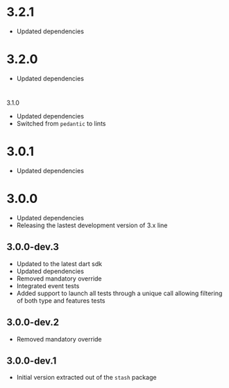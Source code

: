 # 3.2.1

- Updated dependencies

# 3.2.0

- Updated dependencies

#
 3.1.0

- Updated dependencies
- Switched from `pedantic` to lints

# 3.0.1

- Updated dependencies

# 3.0.0

- Updated dependencies
- Releasing the lastest development version of 3.x line

## 3.0.0-dev.3

- Updated to the latest dart sdk
- Updated dependencies
- Removed mandatory override
- Integrated event tests
- Added support to launch all tests through a unique call allowing filtering of both type and features tests

## 3.0.0-dev.2

- Removed mandatory override

## 3.0.0-dev.1

- Initial version extracted out of the `stash` package